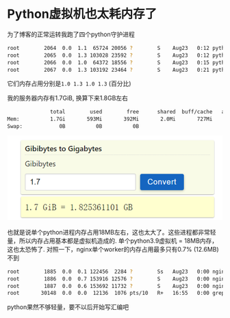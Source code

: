 # Python虚拟机也太耗内存了

为了博客的正常运转我跑了四个python守护进程

```bash
root        2064  0.0  1.1  65724 20056 ?        S    Aug23   0:12 python3 -u scripts/update_html.py
root        2065  0.0  1.3 103028 23592 ?        S    Aug23   0:12 python3 -u md/convert.py
root        2066  0.0  1.0  64372 18556 ?        S    Aug23   0:15 python3 -u scripts/doc_html.py
root        2067  0.0  1.3 103192 23464 ?        S    Aug23   0:21 python3 -u docs/md/convert_doc.py
```

它们内存占用分别是`1.0 1.3 1.0 1.3` (百分比)

我的服务器内存有1.7GiB, 换算下来1.8GB左右

```bash
              total        used        free      shared  buff/cache   available
Mem:          1.7Gi       593Mi       392Mi       2.0Mi       727Mi       971Mi
Swap:            0B          0B          0B
```

![](/images/Snipaste_2023-08-24_16-51-53.png)

也就是说单个python进程内存占用18MB左右，这也太大了。这些进程都非常轻量，所以内存占用基本都是虚拟机造成的. 单个python3.9虚拟机 = 18MB内存，这也太恐怖了. 对照一下，nginx单个worker的内存占用最多只有0.7% (12.6MB) 不到

```bash
root        1885  0.0  0.1 122456  2284 ?        Ss   Aug23   0:00 nginx: master process nginx
root        1886  0.0  0.7 153916 12576 ?        S    Aug23   0:00 nginx: worker process
root        1887  0.0  0.6 153692 11732 ?        S    Aug23   0:00 nginx: worker process
root       30148  0.0  0.0  12136  1076 pts/10   R+   16:55   0:00 grep --color=auto nginx
```

python果然不够轻量，要不以后开始写汇编吧

